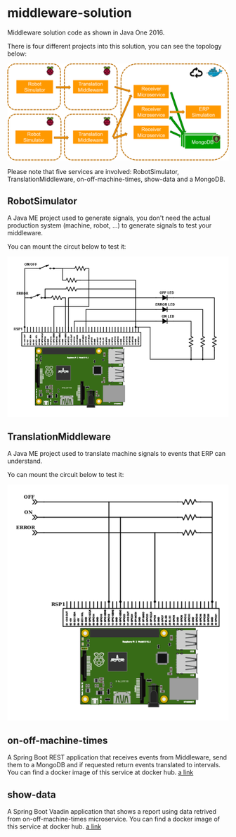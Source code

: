 # middleware-solution
Middleware solution code as shown in Java One 2016.

There is four different projects into this solution, you can see the topology below:

![Solution Topology](img/Topology.png?raw=true "Solution Topology")

Please note that five services are involved: RobotSimulator, TranslationMiddleware, on-off-machine-times, show-data and a MongoDB.

## RobotSimulator
A Java ME project used to generate signals, you don't need the actual production system (machine, robot, ...) to generate signals to test your middleware.

You can mount the circut below to test it:

![RobotSimulator Schematic](img/RobotSimulatorSchematic.png?raw=true "RobotSimulator Schematic")

## TranslationMiddleware
A Java ME project used to translate machine signals to events that ERP can understand.

Yo can mount the circuit below to test it:

![TranslationMiddleware Schematic](img/TranslationMiddlewareSchematic.png?raw=true "TranslationMiddleware Schematic")

## on-off-machine-times
A Spring Boot REST application that receives events from Middleware, send them to a MongoDB and if requested return events translated to intervals. You can find a docker image of this service at docker hub. [a link](https://hub.docker.com/r/restalion/on-off-machine-times/)

## show-data
A Spring Boot Vaadin application that shows a report using data retrived from on-off-machine-times microservice. You can find a docker image of this service at docker hub. [a link](https://hub.docker.com/r/restalion/show-data/)

